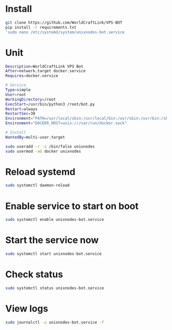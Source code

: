 # Install
```sh
git clone https://github.com/WorldCraftLink/VPS-BOT
pip install -r requirements.txt
'sudo nano /etc/systemd/system/unixnodes-bot.service
```
# Unit
```sh
Description=WorldCraftLink VPS Bot
After=network.target docker.service
Requires=docker.service

# Service
Type=simple
User=root
WorkingDirectory=/root
ExecStart=/usr/bin/python3 /root/bot.py
Restart=always
RestartSec=30
Environment="PATH=/usr/local/sbin:/usr/local/bin:/usr/sbin:/usr/bin:/sbin:/bin"
Environment="DOCKER_HOST=unix:///var/run/docker.sock"

# Install
WantedBy=multi-user.target
```

```sh
sudo useradd -r -s /bin/false unixnodes
sudo usermod -aG docker unixnodes
```
# Reload systemd
```sh
sudo systemctl daemon-reload
```
# Enable service to start on boot
```sh
sudo systemctl enable unixnodes-bot.service
```
# Start the service now
```sh
sudo systemctl start unixnodes-bot.service
```
# Check status
```sh
sudo systemctl status unixnodes-bot.service
```
# View logs
```sh
sudo journalctl -u unixnodes-bot.service -f
```

